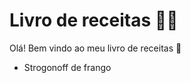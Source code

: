 # Livro de receitas :man_cook:

Olá! Bem vindo ao meu livro de receitas :shallow_pan_of_food:

* Strogonoff de frango